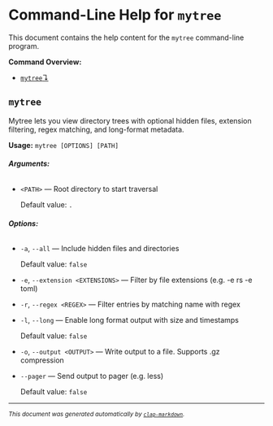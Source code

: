 # Command-Line Help for `mytree`

This document contains the help content for the `mytree` command-line program.

**Command Overview:**

* [`mytree`↴](#mytree)

## `mytree`

Mytree lets you view directory trees with optional hidden files, extension filtering, regex matching, and long-format metadata.

**Usage:** `mytree [OPTIONS] [PATH]`

###### **Arguments:**

* `<PATH>` — Root directory to start traversal

  Default value: `.`

###### **Options:**

* `-a`, `--all` — Include hidden files and directories

  Default value: `false`
* `-e`, `--extension <EXTENSIONS>` — Filter by file extensions (e.g. -e rs -e toml)
* `-r`, `--regex <REGEX>` — Filter entries by matching name with regex
* `-l`, `--long` — Enable long format output with size and timestamps

  Default value: `false`
* `-o`, `--output <OUTPUT>` — Write output to a file. Supports .gz compression
* `--pager` — Send output to pager (e.g. less)

  Default value: `false`



<hr/>

<small><i>
    This document was generated automatically by
    <a href="https://crates.io/crates/clap-markdown"><code>clap-markdown</code></a>.
</i></small>
